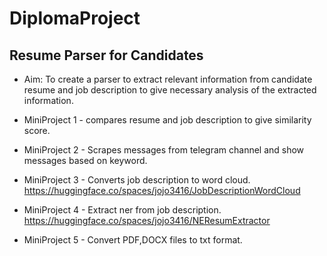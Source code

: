 # DiplomaProject

## Resume Parser for Candidates

- Aim: To create a parser to extract relevant information from candidate resume and job description to give necessary analysis of the extracted information.

- MiniProject 1 - compares resume and job description to give similarity score.
- MiniProject 2 - Scrapes messages from telegram channel and show messages based on keyword.
- MiniProject 3 - Converts job description to word cloud.
  https://huggingface.co/spaces/jojo3416/JobDescriptionWordCloud
- MiniProject 4 - Extract ner from job description.
  https://huggingface.co/spaces/jojo3416/NEResumExtractor
- MiniProject 5 - Convert PDF,DOCX files to txt format.
